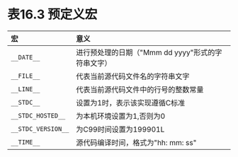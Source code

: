 # 表16.3    预定义宏
宏 | 意义
:- | :-
`__DATE__` | 进行预处理的日期（"Mmm dd yyyy"形式的字符串文字）
`__FILE__` | 代表当前源代码文件名的字符串文字
`__LINE__` | 代表当前源代码文件中的行号的整数常量
`__STDC__` | 设置为1时，表示该实现遵循C标准
`__STDC_HOSTED__` | 为本机环境设置为1,否则为0
`__STDC_VERSION__` | 为C99时间设置为199901L
`__TIME__` | 源代码编译时间，格式为"hh: mm: ss"